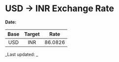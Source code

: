 # USD → INR Exchange Rate

**Date:** 

| Base | Target | Rate  |
|:----:|:------:|:-----:|
| USD  | INR    | 86.0826 |

_Last updated: _